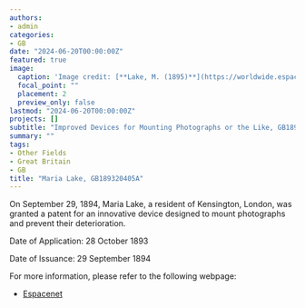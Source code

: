 ```yaml
---
authors:
- admin
categories:
- GB
date: "2024-06-20T00:00:00Z"
featured: true
image:
  caption: 'Image credit: [**Lake, M. (1895)**](https://worldwide.espacenet.com/patent/search/family/032121220/publication/GB189320405A?q=pn%3DGB189320405A)'
  focal_point: ""
  placement: 2
  preview_only: false
lastmod: "2024-06-20T00:00:00Z"
projects: []
subtitle: "Improved Devices for Mounting Photographs or the Like, GB189320405A."
summary: ""
tags:
- Other Fields
- Great Britain
- GB 
title: "Maria Lake, GB189320405A"
---
```

On September 29, 1894, Maria Lake, a resident of Kensington, London, was granted a patent for an innovative device designed to mount photographs and prevent their deterioration.

Date of Application: 28 October 1893

Date of Issuance: 29 September 1894

For more information, please refer to the following webpage: 

- [Espacenet](https://worldwide.espacenet.com/patent/search/family/032121220/publication/GB189320405A?q=pn%3DGB189320405A)
